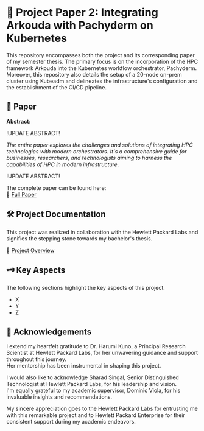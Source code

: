 # 📘 Project Paper 2:  Integrating Arkouda with Pachyderm on Kubernetes

This repository encompasses both the project and its corresponding paper of my semester thesis. The primary focus is on the incorporation of the HPC framework Arkouda into the Kubernetes workflow orchestrator, Pachyderm. Moreover, this repository also details the setup of a 20-node on-prem cluster using Kubeadm and delineates the infrastructure's configuration and the establishment of the CI/CD pipeline.

## 📄 Paper

**Abstract:**

!UPDATE ABSTRACT!

*The entire paper explores the challenges and solutions of integrating HPC technologies with modern orchestrators. It's a comprehensive guide for businesses, researchers, and technologists aiming to harness the capabilities of HPC in modern infrastructure.* 

!UPDATE ABSTRACT!

The complete paper can be found here: \
📜 [Full Paper](DHBW/PA2/studienarbeit.pdf)

## 🛠  Project Documentation

This project was realized in collaboration with the Hewlett Packard Labs and signifies the stepping stone towards my bachelor's thesis.

💼 [Project Overview](Project/README.md)

## 🗝️ Key Aspects

The following sections highlight the key aspects of this project.

- X
- Y
- Z

## 🙏 Acknowledgements

I extend my heartfelt gratitude to Dr. Harumi Kuno, a Principal Research Scientist at Hewlett Packard Labs, for her unwavering guidance and support throughout this journey. \
Her mentorship has been instrumental in shaping this project.

I would also like to acknowledge Sharad Singal, Senior Distinguished Technologist at Hewlett Packard Labs, for his leadership and vision. \
I'm equally grateful to my academic supervisor, Dominic Viola, for his invaluable insights and recommendations.

My sincere appreciation goes to the Hewlett Packard Labs for entrusting me with this remarkable project
and to Hewlett Packard Enterprise for their consistent support during my academic endeavors.
